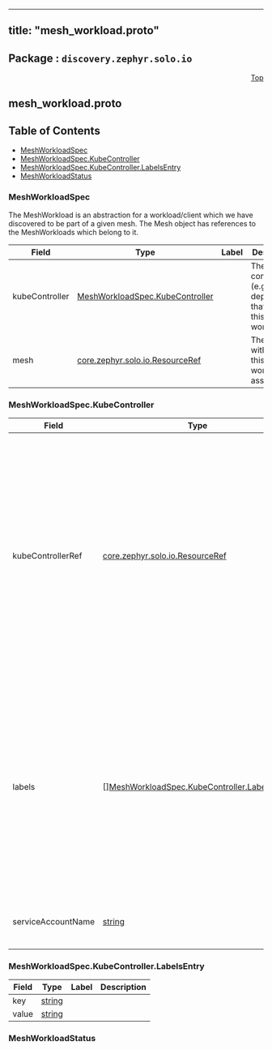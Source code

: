 
---
title: "mesh_workload.proto"
---

## Package : `discovery.zephyr.solo.io`



<a name="top"></a>

<a name="API Reference for mesh_workload.proto"></a>
<p align="right"><a href="#top">Top</a></p>

## mesh_workload.proto


## Table of Contents
  - [MeshWorkloadSpec](#discovery.zephyr.solo.io.MeshWorkloadSpec)
  - [MeshWorkloadSpec.KubeController](#discovery.zephyr.solo.io.MeshWorkloadSpec.KubeController)
  - [MeshWorkloadSpec.KubeController.LabelsEntry](#discovery.zephyr.solo.io.MeshWorkloadSpec.KubeController.LabelsEntry)
  - [MeshWorkloadStatus](#discovery.zephyr.solo.io.MeshWorkloadStatus)







<a name="discovery.zephyr.solo.io.MeshWorkloadSpec"></a>

### MeshWorkloadSpec
The MeshWorkload is an abstraction for a workload/client which we have discovered to be part of a given mesh. The Mesh object has references to the MeshWorkloads which belong to it.


| Field | Type | Label | Description |
| ----- | ---- | ----- | ----------- |
| kubeController | [MeshWorkloadSpec.KubeController](#discovery.zephyr.solo.io.MeshWorkloadSpec.KubeController) |  | The controller (e.g. deployment) that owns this workload |
| mesh | [core.zephyr.solo.io.ResourceRef](#core.zephyr.solo.io.ResourceRef) |  | The mesh with which this workload is associated |






<a name="discovery.zephyr.solo.io.MeshWorkloadSpec.KubeController"></a>

### MeshWorkloadSpec.KubeController



| Field | Type | Label | Description |
| ----- | ---- | ----- | ----------- |
| kubeControllerRef | [core.zephyr.solo.io.ResourceRef](#core.zephyr.solo.io.ResourceRef) |  | Resource ref to the underlying kubernetes controller which is managing the pods associated with the workloads. It has the generic name kube_controller as it can represent either a deployment or a daemonset. Or potentially any other kubernetes object which creates injected pods. |
| labels | [][MeshWorkloadSpec.KubeController.LabelsEntry](#discovery.zephyr.solo.io.MeshWorkloadSpec.KubeController.LabelsEntry) | repeated | these are the labels directly from the pods that this controller owns NB: these are NEITHER the matchLabels nor the labels on the controller itself. we need these to determine which services are backed by this workload, and the service backing is determined by the pod labels. |
| serviceAccountName | [string](#string) |  | Service account attached to the pods owned by this controller |






<a name="discovery.zephyr.solo.io.MeshWorkloadSpec.KubeController.LabelsEntry"></a>

### MeshWorkloadSpec.KubeController.LabelsEntry



| Field | Type | Label | Description |
| ----- | ---- | ----- | ----------- |
| key | [string](#string) |  |  |
| value | [string](#string) |  |  |






<a name="discovery.zephyr.solo.io.MeshWorkloadStatus"></a>

### MeshWorkloadStatus






 <!-- end messages -->

 <!-- end enums -->

 <!-- end HasExtensions -->

 <!-- end services -->

